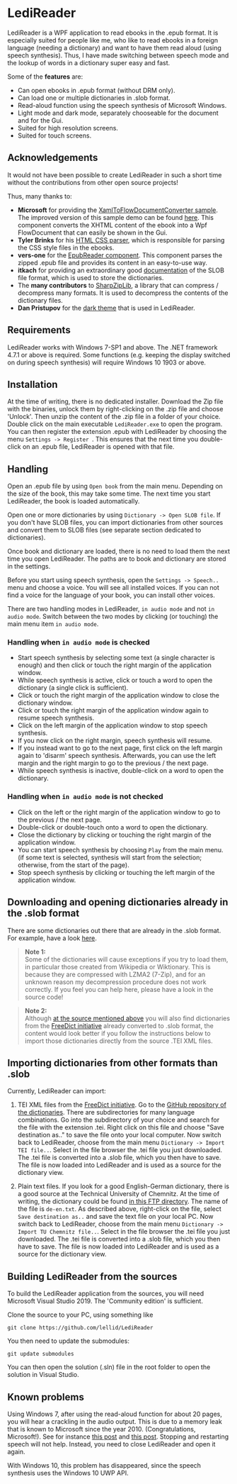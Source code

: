 # LediReader

LediReader is a WPF application to read ebooks in the .epub format. It is especially
suited for people like me, who like to read ebooks in a foreign language (needing a dictionary) and want to have them
read aloud (using speech synthesis). Thus, I have made switching between speech mode and
the lookup of words in a dictionary super easy and fast.

Some of the **features** are:
- Can open ebooks in .epub format (without DRM only).
- Can load one or multiple dictionaries in .slob format. 
- Read-aloud function using the speech synthesis of Microsoft Windows.
- Light mode and dark mode, separately chooseable for the document and for the Gui.
- Suited for high resolution screens.
- Suited for touch screens.


## Acknowledgements

It would not have been possible to create LediReader in such a short time
without the contributions from other open source projects!

Thus, many thanks to:

- **Microsoft** for providing the [XamlToFlowDocumentConverter sample](https://github.com/microsoft/WPF-Samples/blob/master/Sample%20Applications/HtmlToXamlDemo/HtmlToXamlConverter.cs).
The improved version of this sample demo can be found [here](https://github.com/lellid/HtmlToFlowDocument). This component
converts the XHTML content of the ebook into a Wpf FlowDocument that can easily be shown in the Gui.
- **Tyler Brinks** for his [HTML CSS parser](https://github.com/TylerBrinks/ExCSS), which is responsible
for parsing the CSS style files in the ebooks.
- **vers-one** for the [EpubReader component](https://github.com/vers-one/EpubReader). This component
parses the zipped .epub file and provides its content in an easy-to-use way.
- **itkach** for providing an extraordinary good [documentation](https://github.com/itkach/slob) of the SLOB file format,
which is used to store the dictionaries.
- The **many contributors** to [SharpZipLib](https://github.com/icsharpcode/SharpZipLib), a library
that can compress / decompress many formats. It is used to decompress the contents
of the dictionary files.
- **Dan Pristupov** for the [dark theme](https://github.com/DanPristupov/WpfExpressionBlendTheme/tree/master/DarkBlendTheme)
that is used in LediReader.

## Requirements

LediReader works with Windows 7-SP1 and above.
The .NET framework 4.7.1 or above is required.
Some functions (e.g. keeping the display switched on during speech synthesis) will require Windows 10 1903 or above.

## Installation

At the time of writing, there is no dedicated installer. Download the Zip file
with the binaries, unlock them by right-clicking on the .zip file and choose 'Unlock'.
Then unzip the content of the .zip file in a folder of your choice. Double click
on the main executable `LediReader.exe` to open the program. You can then register
the extension .epub with LediReader by choosing the menu `Settings -> Register `.
This ensures that the next time you double-click on an .epub file, LediReader is
opened with that file.

## Handling

Open an .epub file by using `Open book` from the main menu. Depending on the size of
the book, this may take some time. The next time you start LediReader, the book is loaded
automatically.

Open one or more dictionaries by using `Dictionary -> Open SLOB file`. If you
don't have SLOB files, you can import dictionaries from other sources
and convert them to SLOB files (see separate section dedicated to dictionaries).

Once book and dictionary are loaded, there is no need to load them
the next time you open LediReader. The paths are to book and dictionary
are stored in the settings.

Before you start using speech synthesis, open the `Settings -> Speech..` menu and choose a voice.
You will see all installed voices. If you can not find a voice for the language of
your book, you can install other voices.

There are two handling modes in LediReader, `in audio mode` and not `in audio mode`. 
Switch between the two modes by clicking (or touching) the main menu item
`in audio mode`.

### Handling when `in audio mode` is checked

- Start speech synthesis by selecting some text (a single character is enough) and then click
or touch the right margin of the application window.
- While speech synthesis is active, click or touch a word to open
the dictionary (a single click is sufficient).
- Click or touch the right margin of the application window to close the dictionary window. 
- Click or touch the right margin of the application window again to resume speech synthesis.
- Click on the left margin of the application window to stop speech synthesis.
- If you now click on the right margin, speech synthesis will resume.
- If you instead want to go to the next page, first click on the left margin again
to 'disarm' speech synthesis. Afterwards, you can use the left
margin and the right margin to go to the previous / the next page. 
- While speech synthesis is inactive, double-click on a word
to open the dictionary.

### Handling when `in audio mode` is not checked

- Click on the left or the right margin of the application window
to go to the previous / the next page.
- Double-click or double-touch onto a word to open the dictionary.
- Close the dictionary by clicking or touching the right margin of the application window.
- You can start speech synthesis by choosing `Play` from the main menu.
(if some text is selected, synthesis will start from the selection; otherwise, from the start of the page).
- Stop speech synthesis by clicking or touching the left margin of the application window.


## Downloading and opening dictionaries already in the .slob format

There are some dictionaries out there that are already in the .slob format. For example,
have a look [here](https://github.com/itkach/slob/wiki/Dictionaries).

> **Note 1:**  
> Some of the dictionaries will cause exceptions if you try to load them, 
> in particular those created from Wikipedia or Wiktionary. 
> This is because they are compressed with LZMA2 (7-Zip), and for an unknown reason
> my decompression procedure does not work correctly. If you feel you can help here,
> please have a look in the source code!

> **Note 2:**  
> Although [at the source mentioned above](https://github.com/itkach/slob/wiki/Dictionaries)
> you will also find dictionaries from the [FreeDict initiative](https://freedict.org/) already
> converted to .slob format, the content would look better if you follow the instructions
> below to import those dictionaries directly from the source .TEI XML files.


## Importing dictionaries from other formats than .slob

Currently, LediReader can import:

1. TEI XML files from the [FreeDict initiative](https://freedict.org/). Go to
the [GitHub repository of the dictionaries](https://github.com/freedict/fd-dictionaries).
There are subdirectories for many language combinations. Go into the subdirectory
of your choice and search for the file with the extension .tei. Right click on this
file and choose "Save destination as.." to save the file onto your local computer.
Now switch back to LediReader, choose from the main menu `Dictionary -> Import TEI file..`.
Select in the file browser the .tei file you just downloaded. The .tei file
is converted into a .slob file, which you then have to save. The file is now
loaded into LediReader and is used as a source for the dictionary view.

2. Plain text files. If you look for a good English-German dictionary,
there is a good source at the Technical University of Chemnitz. At the time of writing,
the dictionary could be found [in this FTP directory](https://ftp.tu-chemnitz.de/pub/Local/urz/ding/de-en/).
The name of the file is `de-en.txt`. As described above, right-click on the file,
select `Save destination as..` and save the text file on your local PC.
Now switch back to LediReader, choose from the main menu `Dictionary -> Import TU Chemnitz file..`.
Select in the file browser the .tei file you just downloaded. The .tei file
is converted into a .slob file, which you then have to save. The file is now
loaded into LediReader and is used as a source for the dictionary view.



## Building LediReader from the sources

To build the LediReader application from the sources, you will need Microsoft Visual Studio 2019.
The 'Community edition' is sufficient.

Clone the source to your PC, using something like
```
git clone https://github.com/lellid/LediReader
```

You then need to update the submodules:

```
git update submodules
```

You can then open the solution (.sln) file in the root folder to open the solution
in Visual Studio.


## Known problems

Using Windows 7, after using the read-aloud function for about 20 pages, you will hear a crackling in the audio output.
This is due to a memory leak that is known to Microsoft since the year 2010. (Congratulations, Microsoft!).
See for instance [this post](https://social.microsoft.com/Forums/en-US/ee7bd34f-20c2-4a75-9d5a-a0c5e7f1a9b2/memory-leak-with-speechsynthesizer-please-help?forum=Offtopic) and [this post](https://stackoverflow.com/questions/10707187/memory-leak-in-net-speech-synthesizer).
Stopping and restarting speech will not help. Instead, you need to close LediReader and
open it again.

With Windows 10, this problem has disappeared,  since the speech synthesis uses the Windows 10 UWP API.
